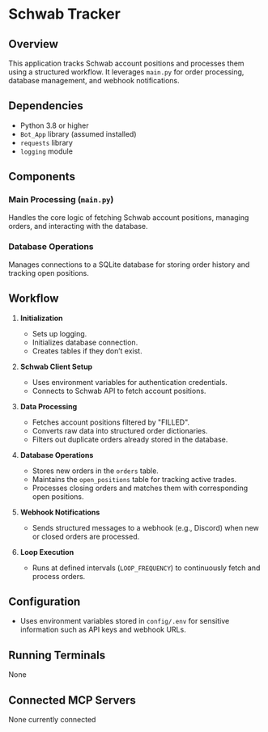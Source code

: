 # Schwab Tracker

## Overview
This application tracks Schwab account positions and processes them using a structured workflow. It leverages `main.py` for order processing, database management, and webhook notifications.

## Dependencies
- Python 3.8 or higher  
- `Bot_App` library (assumed installed)  
- `requests` library  
- `logging` module  

## Components

### Main Processing (`main.py`)
Handles the core logic of fetching Schwab account positions, managing orders, and interacting with the database.

### Database Operations
Manages connections to a SQLite database for storing order history and tracking open positions.

## Workflow

1. **Initialization**  
   - Sets up logging.  
   - Initializes database connection.  
   - Creates tables if they don’t exist.  

2. **Schwab Client Setup**  
   - Uses environment variables for authentication credentials.  
   - Connects to Schwab API to fetch account positions.  

3. **Data Processing**  
   - Fetches account positions filtered by "FILLED".  
   - Converts raw data into structured order dictionaries.  
   - Filters out duplicate orders already stored in the database.  

4. **Database Operations**  
   - Stores new orders in the `orders` table.  
   - Maintains the `open_positions` table for tracking active trades.  
   - Processes closing orders and matches them with corresponding open positions.  

5. **Webhook Notifications**  
   - Sends structured messages to a webhook (e.g., Discord) when new or closed orders are processed.  

6. **Loop Execution**  
   - Runs at defined intervals (`LOOP_FREQUENCY`) to continuously fetch and process orders.  

## Configuration
- Uses environment variables stored in `config/.env` for sensitive information such as API keys and webhook URLs.  

## Running Terminals
None  

## Connected MCP Servers
None currently connected  
